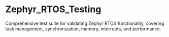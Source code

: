 # Zephyr_RTOS_Testing
Comprehensive test suite for validating Zephyr RTOS functionality, covering task management, synchronization, memory, interrupts, and performance.
